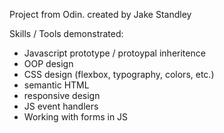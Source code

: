 Project from Odin.
created by Jake Standley

Skills / Tools demonstrated:
  - Javascript prototype / protoypal inheritence
  - OOP design
  - CSS design (flexbox, typography, colors, etc.)
  - semantic HTML
  - responsive design
  - JS event handlers
  - Working with forms in JS
